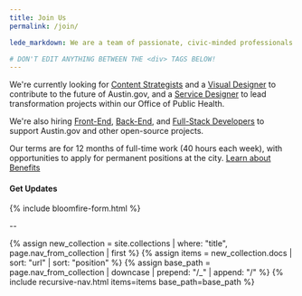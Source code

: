 ```yaml
---
title: Join Us
permalink: /join/

lede_markdown: We are a team of passionate, civic-minded professionals who work to bring the principles, values, and practices of the technology sector into government with one goal in mind - improving the lives of Austin's residents.

# DON'T EDIT ANYTHING BETWEEN THE <div> TAGS BELOW!
---
```



We're currently looking for [Content Strategists](/join/positions/content-strategist/) and a [Visual Designer](/join/positions/ui-designer/) to contribute to the future of Austin.gov, and a [Service Designer](/join/positions/service-designer/) to lead transformation projects within our Office of Public Health.

We're also hiring [Front-End](/join/positions/full-stack-developer/), [Back-End](/join/positions/back-end-developer/), and [Full-Stack Developers](/join/positions/front-end-developer/) to support Austin.gov and other open-source projects.

Our terms are for 12 months of full-time work (40 hours each week), with opportunities to apply for permanent positions at the city. [Learn about Benefits](/join/information/benefits/)




#### Get Updates
{% include bloomfire-form.html %}


--

<div class="hidden-md hidden-lg hidden-xl" role="menu">
{% assign new_collection = site.collections | where: "title", page.nav_from_collection | first %}
{% assign items = new_collection.docs | sort: "url" | sort: "position" %}
{% assign base_path = page.nav_from_collection | downcase | prepend: "/_" | append: "/"  %}
{% include recursive-nav.html items=items base_path=base_path  %}
</div>
